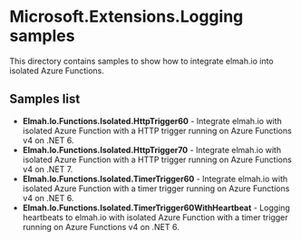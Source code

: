 # Microsoft.Extensions.Logging samples

This directory contains samples to show how to integrate elmah.io into isolated Azure Functions.

## Samples list

* **Elmah.Io.Functions.Isolated.HttpTrigger60** - Integrate elmah.io with isolated Azure Function with a HTTP trigger running on Azure Functions v4 on .NET 6.
* **Elmah.Io.Functions.Isolated.HttpTrigger70** - Integrate elmah.io with isolated Azure Function with a HTTP trigger running on Azure Functions v4 on .NET 7.
* **Elmah.Io.Functions.Isolated.TimerTrigger60** - Integrate elmah.io with isolated Azure Function with a timer trigger running on Azure Functions v4 on .NET 6.
* **Elmah.Io.Functions.Isolated.TimerTrigger60WithHeartbeat** - Logging heartbeats to elmah.io with isolated Azure Function with a timer trigger running on Azure Functions v4 on .NET 6.